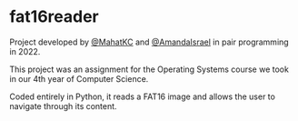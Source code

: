 # fat16reader

Project developed by  [@MahatKC](https://www.github.com/MahatKC) and [@AmandaIsrael](https://www.github.com/AmandaIsrael) in pair programming in 2022.

This project was an assignment for the Operating Systems course we took in our 4th year of Computer Science.

Coded entirely in Python, it reads a FAT16 image and allows the user to navigate through its content.
